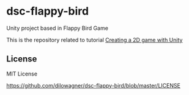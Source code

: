 # dsc-flappy-bird
Unity project based in Flappy Bird Game

This is the repository related to tutorial [Creating a 2D game with Unity](https://unity3d.com/learn/tutorials/topics/2d-game-creation/project-goals?playlist=17093)


## License

MIT License

https://github.com/dilowagner/dsc-flappy-bird/blob/master/LICENSE
